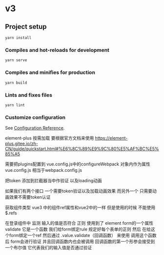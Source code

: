 # v3

## Project setup

```
yarn install
```

### Compiles and hot-reloads for development

```
yarn serve
```

### Compiles and minifies for production

```
yarn build
```

### Lints and fixes files

```
yarn lint
```

### Customize configuration

See [Configuration Reference](https://cli.vuejs.org/config/).

element-plus 按需加载 要根据官方文档来使用 https://element-plus.gitee.io/zh-CN/guide/quickstart.html#%E6%8C%89%E9%9C%80%E5%AF%BC%E5%85%A5

需要把plugins配置到 vue.config.js中的configureWebpack 对象内作为属性
vue.config.js 相当于webpack.config.js

<!-- 关于axios封装 -->
把token 添加到拦截器当中作验证 以及loading动画

如果我们有两个接口 一个需要token验证以及加载动画效果 而另外一个 只需要动画效果不需要token认证


<!-- loginAccount -->
获取组件类型 
vue3 中的组件ref属性和vue2中的一样 但是使用的时候 不能使用$.refs

在登录组件中 监测 输入的值是否符合 正则 使用到了 element form的一个属性validate 它是一个函数
我们给form绑定rule 规定好每个表单的正则 然后 在给这个form绑定一个ref 
然后通过 .value.validate（回调函数） 来使用 调用这个函数后 form会进行验证 并且回调函数内也会被调用 回调函数的第一个形参会接受到一个布尔值 它代表我们的输入值是否通过验证
